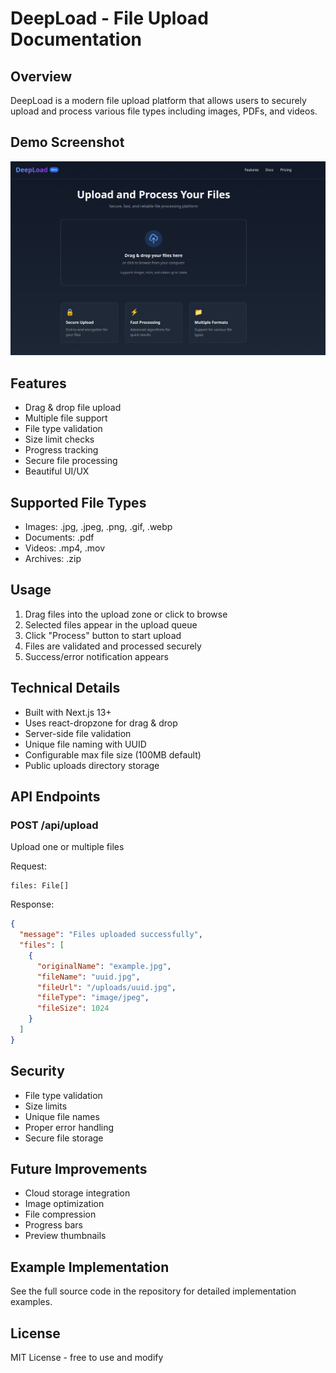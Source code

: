 # DeepLoad - File Upload Documentation

## Overview
DeepLoad is a modern file upload platform that allows users to securely upload and process various file types including images, PDFs, and videos.

## Demo Screenshot
![DeepLoad Demo](public/deepload.png)

## Features
- Drag & drop file upload
- Multiple file support
- File type validation
- Size limit checks
- Progress tracking
- Secure file processing
- Beautiful UI/UX

## Supported File Types
- Images: .jpg, .jpeg, .png, .gif, .webp
- Documents: .pdf
- Videos: .mp4, .mov
- Archives: .zip

## Usage
1. Drag files into the upload zone or click to browse
2. Selected files appear in the upload queue
3. Click "Process" button to start upload
4. Files are validated and processed securely
5. Success/error notification appears

## Technical Details
- Built with Next.js 13+
- Uses react-dropzone for drag & drop
- Server-side file validation
- Unique file naming with UUID
- Configurable max file size (100MB default)
- Public uploads directory storage

## API Endpoints

### POST /api/upload
Upload one or multiple files

Request:
```multipart/form-data
files: File[]
```

Response:
```json
{
  "message": "Files uploaded successfully",
  "files": [
    {
      "originalName": "example.jpg",
      "fileName": "uuid.jpg",
      "fileUrl": "/uploads/uuid.jpg",
      "fileType": "image/jpeg",
      "fileSize": 1024
    }
  ]
}
```

## Security
- File type validation
- Size limits
- Unique file names
- Proper error handling
- Secure file storage

## Future Improvements
- Cloud storage integration
- Image optimization
- File compression
- Progress bars
- Preview thumbnails

## Example Implementation
See the full source code in the repository for detailed implementation examples.

## License
MIT License - free to use and modify
